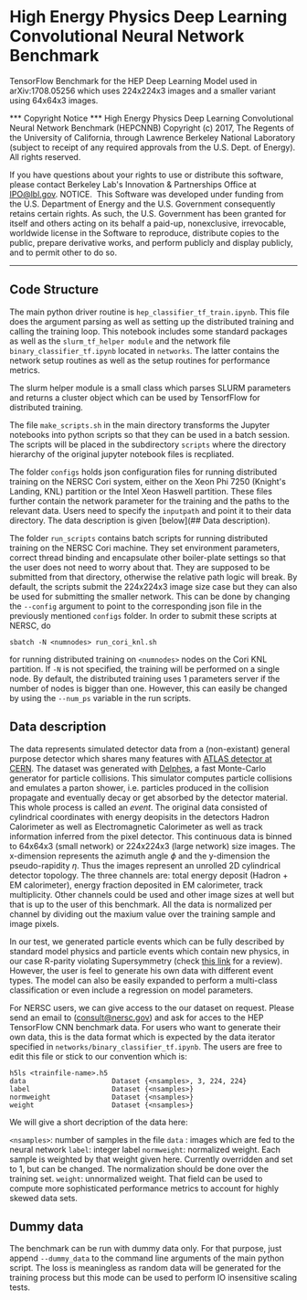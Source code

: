 # High Energy Physics Deep Learning Convolutional Neural Network Benchmark
TensorFlow Benchmark for the HEP Deep Learning Model used in arXiv:1708.05256 which uses 224x224x3 images and a smaller variant using 64x64x3 images.

*** Copyright Notice ***
High Energy Physics Deep Learning Convolutional Neural Network Benchmark (HEPCNNB) Copyright (c) 2017, The Regents of the University of California, through Lawrence Berkeley National Laboratory (subject to receipt of any required approvals from the U.S. Dept. of Energy). All rights reserved.

If you have questions about your rights to use or distribute this software, please contact Berkeley Lab's Innovation & Partnerships Office at  IPO@lbl.gov.
NOTICE.  This Software was developed under funding from the U.S. Department of Energy and the U.S. Government consequently retains certain rights. As such, the U.S. Government has been granted for itself and others acting on its behalf a paid-up, nonexclusive, irrevocable, worldwide license in the Software to reproduce, distribute copies to the public, prepare derivative works, and perform publicly and display publicly, and to permit other to do so.
****************************

## Code Structure
The main python driver routine is ```hep_classifier_tf_train.ipynb```. This file does the argument parsing as well as setting up the distributed training and calling the training loop. 
This notebook includes some standard packages as well as the ```slurm_tf_helper module``` and the network file ```binary_classifier_tf.ipynb``` located in ```networks```. The latter contains the network setup routines as well as the setup routines for performance metrics. 

The slurm helper module is a small class which parses SLURM parameters and returns a cluster object which can be used by TensorfFlow for distributed training.

The file ```make_scripts.sh``` in the main directory transforms the Jupyter notebooks into python scripts so that they can be used in a batch session. The scripts will be placed in the subdirectory ```scripts``` where the directory hierarchy of the original jupyter notebook files is recpliated. 

The folder ```configs``` holds json configuration files for running distributed training on the NERSC Cori system, either on the Xeon Phi 7250 (Knight's Landing, KNL) partition or the Intel Xeon Haswell partition. These files further contain the network parameter for the training and the paths to the relevant data. Users need to specify the ```inputpath``` and point it to their data directory. The data description is given [below](## Data description).

The folder ```run_scripts``` contains batch scripts for running distributed training on the NERSC Cori machine. They set environment parameters, correct thread binding and encapsulate other boiler-plate settings so that the user does not need to worry about that. They are supposed to be submitted from that directory, otherwise the relative path logic will break. By default, the scripts submit the 224x224x3 image size case but they can also be used for submitting the smaller network. This can be done by changing the ```--config``` argument to point to the corresponding json file in the previously mentioned ```configs``` folder. 
In order to submit these scripts at NERSC, do

```
sbatch -N <numnodes> run_cori_knl.sh
```

for running distributed training on ```<numnodes>``` nodes on the Cori KNL partition. If ```-N``` is not specified, the training will be performed on a single node.
By default, the distributed training uses 1 parameters server if the number of nodes is bigger than one. However, this can easily be changed by using the ```--num_ps``` variable in the run scripts.

## Data description
The data represents simulated detector data from a (non-existant) general purpose detector which shares many features with [ATLAS detector at CERN](http://atlas.cern). The dataset was generated with [Delphes](https://arxiv.org/pdf/1307.6346.pdf), a fast Monte-Carlo generator for particle collisions. This simulator computes particle collisions and emulates a parton shower, i.e. particles produced in the collision propagate and eventually decay or get absorbed by the detector material. This whole process is called an *event*. The original data consisted of cylindrical coordinates with energy deopisits in the detectors Hadron Calorimeter as well as Electromagnetic Calorimeter as well as track information inferred from the pixel detector. This continuous data is binned to 64x64x3 (small network) or 224x224x3 (large network) size images. The x-dimension represents the azimuth angle $\phi$ and the y-dimension the pseudo-rapidity $\eta$. Thus the images represent an unrolled 2D cylindrical detector topology. The three channels are: total energy deposit (Hadron + EM calorimeter), energy fraction deposited in EM calorimeter, track multiplicity. 
Other channels could be used and other image sizes at well but that is up to the user of this benchmark. All the data is normalized per channel by dividing out the maxium value over the training sample and image pixels. 

In our test, we generated particle events which can be fully described by standard model physics and particle events which contain new physics, in our case R-parity violating Supersymmetry (check [this link](https://link.springer.com/article/10.1007/BF02908093) for a review). However, the user is feel to generate his own data with different event types. The model can also be easily expanded to perform a multi-class classification or even include a regression on model parameters. 

For NERSC users, we can give access to the our dataset on request. Please send an email to (consult@nersc.gov) and ask for acces to the HEP TensorFlow CNN benchmark data.
For users who want to generate their own data, this is the data format which is expected by the data iterator specified in ```networks/binary_classifier_tf.ipynb```. The users are free to edit this file or stick to our convention which is:

```
h5ls <trainfile-name>.h5 
data                     Dataset {<nsamples>, 3, 224, 224}
label                    Dataset {<nsamples>}
normweight               Dataset {<nsamples>}
weight                   Dataset {<nsamples>}
```

We will give a short decription of the data here:

```<nsamples>```: number of samples in the file
```data``` : images which are fed to the neural network
```label```: integer label 
```normweight```: normalized weight. Each sample is weighted by that weight given here. Currently overridden and set to 1, but can be changed. The normalization should be done over the training set.
```weight```: unnormalized weight. That field can be used to compute more sophisticated performance metrics to account for highly skewed data sets.

## Dummy data
The benchmark can be run with dummy data only. For that purpose, just append ```--dummy_data``` to the command line arguments of the main python script. The loss is meaningless as random data will be generated for the training process but this mode can be used to perform IO insensitive scaling tests.